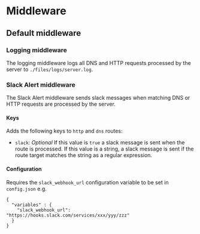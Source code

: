 # Middleware

## Default middleware
### Logging middleware

The logging middleware logs all DNS and HTTP requests processed by the server to `./files/logs/server.log`.

### Slack Alert middleware

The Slack Alert middleware sends slack messages when matching DNS or HTTP requests are processed by the server.

#### Keys
Adds the following keys to `http` and `dns` routes:

* `slack`: *Optional* If this value is `true` a slack message is sent when the route is processed. If this value is a string, a slack message is sent if the route target matches the string as a regular expression.

#### Configuration
Requires the `slack_webhook_url` configuration variable to be set in `config.json` e.g.
```
{
  "variables" : {
    "slack_webhook_url": "https://hooks.slack.com/services/xxx/yyy/zzz"
  }
}
```